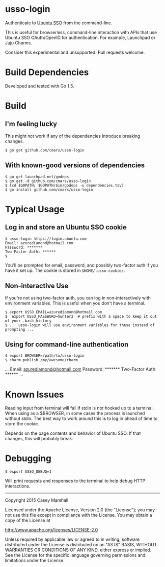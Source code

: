 # usso-login

Authenticate to [Ubuntu SSO](https://login.ubuntu.com) from the command-line.

This is useful for browserless, command-line interaction with APIs that use
Ubuntu SSO OAuth/OpenID for authentication. For example, Launchpad or Juju
Charms.

Consider this experimental and unsupported. Pull requests welcome.

# Build Dependencies

Developed and tested with Go 1.5.

# Build

## I'm feeling lucky

This might not work if any of the dependencies introduce breaking changes.

    $ go get github.com/cmars/usso-login

## With known-good versions of dependencies

    $ go get launchpad.net/godeps
    $ go get -d github.com/cmars/usso-login
    $ (cd $GOPATH; $GOPATH/bin/godeps -u dependencies.tsv)
    $ go install github.com/cmars/usso-login

# Typical Usage

## Log in and store an Ubuntu SSO cookie

    $ usso-login https://login.ubuntu.com
    Email: azurediamond@hotmail.com
    Password: *******
    Two-Factor Auth: ******
    $ 

You'll be prompted for email, password, and possibly two-factor auth if you
have it set up. The cookie is stored in `$HOME/.usso-cookies`.

## Non-interactive Use

If you're not using two-factor auth, you can log in non-interactively with
environment variables. This is useful when you don't have a terminal.

    $ export USSO_EMAIL=azurediamond@hotmail.com
    $  export USSO_PASSWORD=hunter2  # prefix with a space to keep it out of your .bash_history
    $ ... usso-login will use environment variables for these instead of prompting ...

## Using for command-line authentication

    $ export BROWSER=/path/to/usso-login
    $ charm publish /my/awesome/charm
...
    Email: azurediamond@hotmail.com
    Password: *******
    Two-Factor Auth: ******
...

# Known Issues

Reading input from terminal will fail if stdin is not hooked up to a terminal.
When using as a $BROWSER, in some cases the process is launched without stdin.
The best way to work around this is to log in ahead of time to store the
cookie.

Depends on the page contents and behavior of Ubuntu SSO. If that changes, this
will probably break.

# Debugging

    $ export USSO_DEBUG=1

Will print requests and responses to the terminal to help debug HTTP interactions.

---

Copyright 2015 Casey Marshall

Licensed under the Apache License, Version 2.0 (the "License");
you may not use this file except in compliance with the License.
You may obtain a copy of the License at

   http://www.apache.org/licenses/LICENSE-2.0

Unless required by applicable law or agreed to in writing, software
distributed under the License is distributed on an "AS IS" BASIS,
WITHOUT WARRANTIES OR CONDITIONS OF ANY KIND, either express or implied.
See the License for the specific language governing permissions and
limitations under the License.
